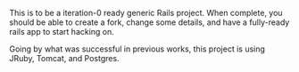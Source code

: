 This is to be a iteration-0 ready generic Rails project.
When complete, you should be able to create a fork, 
change some details, and have a fully-ready rails app to
start hacking on.

Going by what was successful in previous works, this project is using JRuby, Tomcat, and Postgres.
